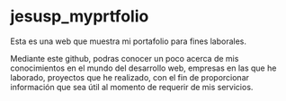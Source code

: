 # jesusp_myprtfolio
Esta es una web que muestra mi portafolio para fines laborales.

Mediante este github, podras conocer un poco acerca de mis conocimientos en el mundo del desarrollo web, empresas en las que he laborado, proyectos que he realizado, con el fin de proporcionar información que sea útil al momento de requerir de mis servicios.
